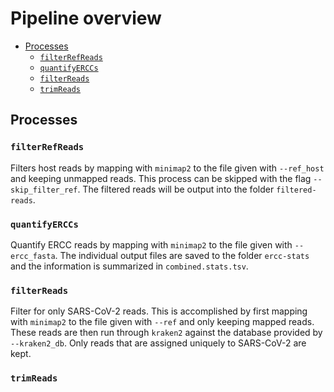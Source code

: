 # Pipeline overview
<!-- MarkdownTOC -->

- [Processes](#processes)
	- [`filterRefReads`](#filterrefreads)
	- [`quantifyERCCs`](#quantifyerccs)
	- [`filterReads`](#filterreads)
	- [`trimReads`](#trimreads)

<!-- /MarkdownTOC -->
## Processes

### `filterRefReads`

Filters host reads by mapping with `minimap2` to the file given with `--ref_host` and keeping unmapped reads. This process can be skipped with the flag `--skip_filter_ref`. The filtered reads will be output into the folder `filtered-reads`.

### `quantifyERCCs`

Quantify ERCC reads by mapping with `minimap2` to the file given with `--ercc_fasta`. The individual output files are saved to the folder `ercc-stats` and the information is summarized in `combined.stats.tsv`.

### `filterReads`

Filter for only SARS-CoV-2 reads. This is accomplished by first mapping with `minimap2` to the file given with `--ref` and only keeping mapped reads. These reads are then run through `kraken2` against the database provided by `--kraken2_db`. Only reads that are assigned uniquely to SARS-CoV-2 are kept.

### `trimReads`
